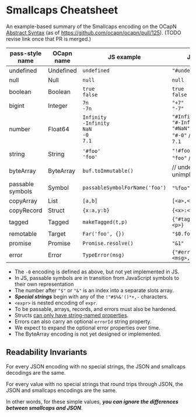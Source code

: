 # Smallcaps Cheatsheet

An example-based summary of the Smallcaps encoding on the OCapN [Abstract Syntax](https://github.com/ocapn/ocapn/blob/28af626441da888c4a520309222e18266dd2f1f2/draft-specifications/Model.md) (as of https://github.com/ocapn/ocapn/pull/125). (TODO revise link once that PR is merged.)

| pass-style name  | OCapn name    | JS example            | JSON encoding        |
| -----------------|---------------|-----------------------|----------------------|
| undefined        | Undefined     | `undefined`           | `"#undefined"`       |
| null             | Null          | `null`                | `null`               |
| boolean          | Boolean       | `true`<br>`false`     | `true`<br>`false`    |
| bigint           | Integer       | `7n`<br>`-7n`         | `"+7"`<br>`"-7"`     |
| number           | Float64       | `Infinity`<br>`-Infinity`<br>`NaN`<br>`-0`<br>`7.1` | `"#Infinity"`<br>`"#-Infinity"`<br>`"#NaN"`<br>`"#-0"` // unimplemented<br>`7.1` |
| string           | String        | `'#foo'`<br>`'foo'`   | `"!#foo"` // special strings<br>`"foo"` // other strings |
| byteArray        | ByteArray     | `buf.toImmutable()`   | // undecided & unimplemented |
| passable symbols | Symbol        | `passableSymbolForName('foo')` | `"%foo"` // in transition |
| copyArray        | List          | `[a,b]`               | `[<a>,<b>]`          |
| copyRecord       | Struct        | `{x:a,y:b}`           | `{<x>:<a>,<y>:<b>}`  |
| tagged           | Tagged        | `makeTagged(t,p)`     | `{"#tag":<t>,"payload":<p>}` |
| remotable        | Target        | `Far('foo', {})`      | `"$0.foo"`           |
| promise          | Promise       | `Promise.resolve()`   | `"&1"`               |
| error            | Error         | `TypeError(msg)`      | `{"#error":<msg>,"name":"TypeError"}` |

* The `-0` encoding is defined as above, but not yet implemented in JS.
* In JS, passable symbols are in transition from JavaScript symbols to their own representation
* The number after `"$"` or `"&"` is an index into a separate slots array.
* ***Special strings*** begin with any of the `!"#$%&'()*+,-` characters.
* `<expr>` is nested encoding of `expr`.
* To be passable, arrays, records, and errors must also be hardened.
* Structs [can only have string-named properties](https://github.com/endojs/endo/blob/master/packages/pass-style/doc/copyRecord-guarantees.md).
* Errors can also carry an optional `errorId` string property.
* We expect to expand the optional error properties over time.
* The ByteArray encoding is not yet designed or implemented.

## Readability Invariants

For every JSON encoding with no special strings, the JSON and smallcaps decodings are the same.

For every value with no special strings that round trips through JSON, the JSON and smallcaps encodings are the same.

In other words, for these simple values, ***you can ignore the differences between smallcaps and JSON***.
